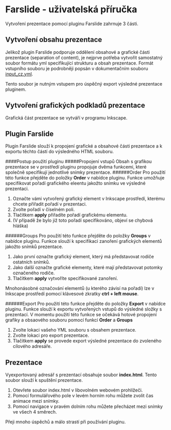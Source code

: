 Farslide - uživatelská příručka
=======
Vytvoření prezentace pomocí pluginu Farslide zahrnuje 3 části.

Vytvoření obsahu prezentace
----
Jelikož plugin Farslide podporuje oddělení obsahové a grafické části prezentace (separation of content), 
je nejprve potřeba vytvořit samostatný soubor formátu yml specifikující strukturu a obsah prezentace. 
Formát vstupního souboru je podrobněji popsán v dokumentačním souboru [input_cz.yml](https://github.com/Lukashab/Farslide/blob/master/doc/input_cz.md). 

Tento soubor je nutným vstupem pro úspěčný export výsledné prezentace pluginem.
 
 Vytvoření grafických podkladů prezentace
 ---
 Grafická část prezentace se vytváří v programu Inkscape.
 
 Plugin Farslide
 ----
 Plugin Farslide slouží k propojení grafické a obsahové části prezentace a k exportu těchto částí do výsledného HTML souboru.
 
 ####Postup použití pluginu
 #####Propojení vstupů
 Obsah s grafikou prezentace se v prostředí pluginu propojuje dvěma funkcemi, které společně specifikují jednotlivé snímky prezentace.
 ######Order
 Pro použití této funkce přejděte do položky **Order** v nabídce pluginu. 
 Funkce umožňuje specifikovat pořadí grafického eleentu jakožto snímku ve výsledné prezentaci.
 
 1. Označte vámi vytvořený grafický element v Inkscape prostředí, kterému chcete přiřadit pořadí v prezentaci.
 2. Zvolte pořadí v číselném poli.
 3. Tlačítkem **apply** přiřadíte pořadí grafickému elementu.
 4. (V případě že bylo již toto pořadí specifikováno, objeví se chybová hláška)
 
 ######Groups
 Pro použití této funkce přejděte do položky **Groups** v nabídce pluginu. 
 Funkce slouží k specifikaci zanoření grafických elementů jakožto snímků prezentace.
 
 1. Jako první označte grafický element, který má představovat rodiče ostatních snímků.
 2. Jako další označte grafické elementy, které mají představovat potomky označeného rodiče.
 3. Tlačítkem **apply** vytvoříte specifikované zanoření.
 
 Mnohonásobné označování elementů (u kterého závisí na pořadí) lze v Inkscape prostředí pomocí klávesové zkratky **ctrl + left mouse**.
 
 ######Export
 Pro použití této funkce přejděte do položky **Export** v nabídce pluginu. 
 Funkce slouží k exportu vytvořených vstupů do výsledné složky s prezentací.
 V momentu použití této funkce se očekává hotové propojení grafiky a obsaového souboru pomocí funkcí **Order** a **Groups**
 
 1. Zvolte lokaci vašeho YML souboru s obsahem prezentace.
 2. Zvolte lokaci pro export prezentace.
 3. Tlačítkem **apply** se provede export výsledné prezentace do zvoleného cílového adresáře.
 
 
 Prezentace
 ------
Vyexportovaný adresář s prezentací obsahuje soubor **index.html**. Tento soubor slouží k spuštění prezentace.

1. Otevřete soubor index.html v libovolném webovém prohlížeči.
2. Pomocí formulářového pole v levém horním rohu můžete zvolit čas animace mezi snímky.
3. Pomocí navigace v pravém dolním rohu můžete přecházet mezi snímky ve všech 4 směrech. 


Přeji mnoho úspěchů a málo strastí při používání pluginu.